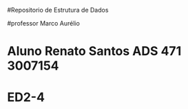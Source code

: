 

#Repositorio de Estrutura de Dados

#professor Marco Aurélio

# Aluno Renato Santos ADS 471 3007154

# ED2-4
